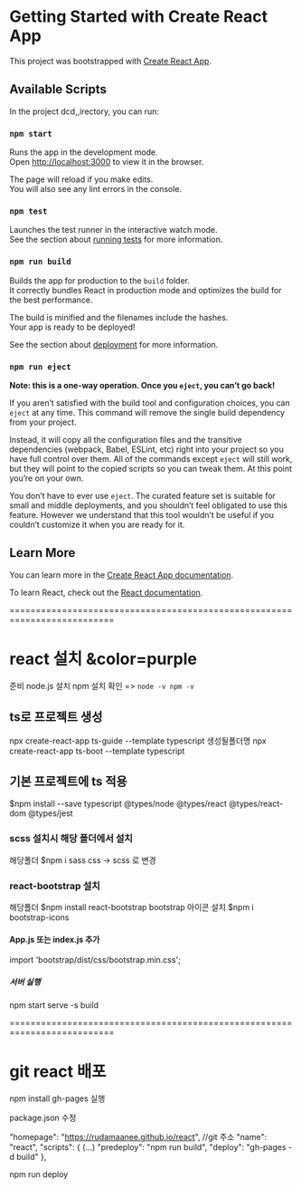 # Getting Started with Create React App

This project was bootstrapped with [Create React App](https://github.com/facebook/create-react-app).

## Available Scripts

In the project dcd,,irectory, you can run:

### `npm start`

Runs the app in the development mode.\
Open [http://localhost:3000](http://localhost:3000) to view it in the browser.

The page will reload if you make edits.\
You will also see any lint errors in the console.

### `npm test`

Launches the test runner in the interactive watch mode.\
See the section about [
  running tests](https://facebook.github.io/create-react-app/docs/running-tests) for more information.

### `npm run build`

Builds the app for production to the `build` folder.\
It correctly bundles React in production mode and optimizes the build for the best performance.

The build is minified and the filenames include the hashes.\
Your app is ready to be deployed!

See the section about [deployment](https://facebook.github.io/create-react-app/docs/deployment) for more information.

### `npm run eject`

**Note: this is a one-way operation. Once you `eject`, you can’t go back!**

If you aren’t satisfied with the build tool and configuration choices, you can `eject` at any time. This command will remove the single build dependency from your project.

Instead, it will copy all the configuration files and the transitive dependencies (webpack, Babel, ESLint, etc) right into your project so you have full control over them. All of the commands except `eject` will still work, but they will point to the copied scripts so you can tweak them. At this point you’re on your own.

You don’t have to ever use `eject`. The curated feature set is suitable for small and middle deployments, and you shouldn’t feel obligated to use this feature. However we understand that this tool wouldn’t be useful if you couldn’t customize it when you are ready for it.

## Learn More

You can learn more in the [Create React App documentation](https://facebook.github.io/create-react-app/docs/getting-started).

To learn React, check out the [React documentation](https://reactjs.org/).

==========================================================================

# react 설치 &color=purple

준비 node.js 설치 npm 설치 확인 => 
` node -v
npm -v ` 

## ts로 프로젝트 생성
npx create-react-app ts-guide --template typescript
                    생성될폴더명
npx create-react-app ts-boot --template typescript

## 기본 프로젝트에 ts 적용
$npm install --save typescript @types/node @types/react @types/react-dom @types/jest

### scss 설치시 해당 폴더에서 설치
해당폴더 $npm i sass
css -> scss 로 변경


### react-bootstrap 설치 
해당폴더 $npm install react-bootstrap bootstrap
아이콘 설치
$npm i bootstrap-icons

#### App.js 또는 index.js 추가
import 'bootstrap/dist/css/bootstrap.min.css';


##### 서버 실행
npm start
serve -s build

==========================================================================

# git react 배포

npm install gh-pages 실행

package.json 수정

"homepage": "https://rudamaanee.github.io/react", //git 주소
"name": "react",
"scripts": {
    (...)
    "predeploy": "npm run build",
    "deploy": "gh-pages -d build"
  },

npm run deploy
